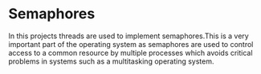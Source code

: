 # Semaphores
In this projects threads are used to implement semaphores.This is a very important part of the operating system as semaphores are used to control access to a common resource by multiple processes which avoids critical problems in systems such as a multitasking operating system.
